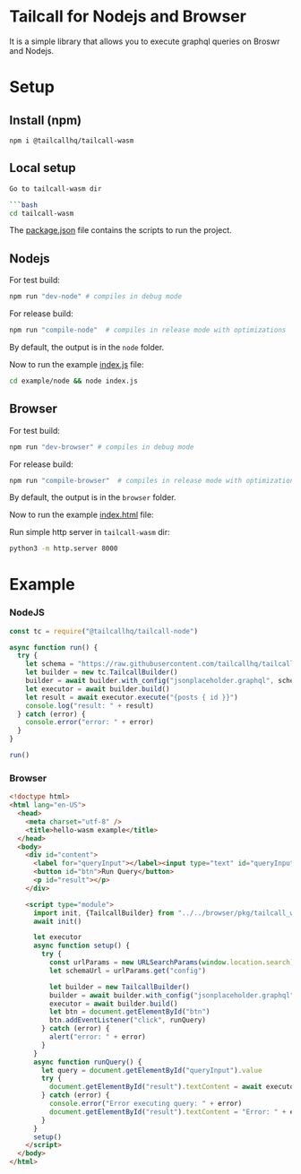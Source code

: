 # Tailcall for Nodejs and Browser

It is a simple library that allows you to execute graphql queries on Broswr and Nodejs.

# Setup

## Install (npm)

```shell
npm i @tailcallhq/tailcall-wasm
```

## Local setup

````bash
Go to tailcall-wasm dir

```bash
cd tailcall-wasm
````

The [package.json](package.json) file contains the scripts to run the project.

## Nodejs

For test build:

```bash
npm run "dev-node" # compiles in debug mode
```

For release build:

```bash
npm run "compile-node"  # compiles in release mode with optimizations
```

By default, the output is in the `node` folder.

Now to run the example [index.js](example/node/index.js) file:

```bash
cd example/node && node index.js
```

## Browser

For test build:

```bash
npm run "dev-browser" # compiles in debug mode
```

For release build:

```bash
npm run "compile-browser"  # compiles in release mode with optimizations
```

By default, the output is in the `browser` folder.

Now to run the example [index.html](example/browser/index.html) file:

Run simple http server in `tailcall-wasm` dir:

```bash
python3 -m http.server 8000
```

# Example

### NodeJS

```javascript
const tc = require("@tailcallhq/tailcall-node")

async function run() {
  try {
    let schema = "https://raw.githubusercontent.com/tailcallhq/tailcall/main/examples/jsonplaceholder.graphql"
    let builder = new tc.TailcallBuilder()
    builder = await builder.with_config("jsonplaceholder.graphql", schema)
    let executor = await builder.build()
    let result = await executor.execute("{posts { id }}")
    console.log("result: " + result)
  } catch (error) {
    console.error("error: " + error)
  }
}

run()
```

### Browser

```html
<!doctype html>
<html lang="en-US">
  <head>
    <meta charset="utf-8" />
    <title>hello-wasm example</title>
  </head>
  <body>
    <div id="content">
      <label for="queryInput"></label><input type="text" id="queryInput" placeholder="Enter your query here" />
      <button id="btn">Run Query</button>
      <p id="result"></p>
    </div>

    <script type="module">
      import init, {TailcallBuilder} from "../../browser/pkg/tailcall_wasm.js"
      await init()

      let executor
      async function setup() {
        try {
          const urlParams = new URLSearchParams(window.location.search)
          let schemaUrl = urlParams.get("config")

          let builder = new TailcallBuilder()
          builder = await builder.with_config("jsonplaceholder.graphql", schemaUrl)
          executor = await builder.build()
          let btn = document.getElementById("btn")
          btn.addEventListener("click", runQuery)
        } catch (error) {
          alert("error: " + error)
        }
      }
      async function runQuery() {
        let query = document.getElementById("queryInput").value
        try {
          document.getElementById("result").textContent = await executor.execute(query)
        } catch (error) {
          console.error("Error executing query: " + error)
          document.getElementById("result").textContent = "Error: " + error
        }
      }
      setup()
    </script>
  </body>
</html>
```
